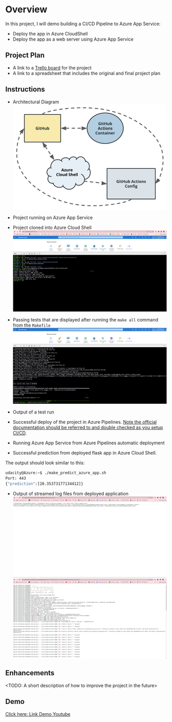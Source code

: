 # Overview
In this project, I will demo building a CI/CD Pipeline to Azure App Service:
* Deploy the app in Azure CloudShell
* Deploy the app as a web server using Azure App Service
 
## Project Plan


* A link to a [Trello board](https://trello.com/b/AkYzyi7B/azureproject2) for the project
* A link to a spreadsheet that includes the original and final project plan

## Instructions 
* Architectural Diagram
 ![diagram](https://github.com/Nguyen-XuanLInh/Udacity_Azure_Project2/blob/main/Screenshots/diagram.png)

* Project running on Azure App Service

* Project cloned into Azure Cloud Shell
  ![gitClone](https://github.com/Nguyen-XuanLInh/Udacity_Azure_Project2/blob/main/Screenshots/gitClone.jpg)
* Passing tests that are displayed after running the `make all` command from the `Makefile`
  ![makeAll](https://github.com/Nguyen-XuanLInh/Udacity_Azure_Project2/blob/main/Screenshots/makeAll.jpg)
* Output of a test run

* Successful deploy of the project in Azure Pipelines.  [Note the official documentation should be referred to and double checked as you setup CI/CD](https://docs.microsoft.com/en-us/azure/devops/pipelines/ecosystems/python-webapp?view=azure-devops).

* Running Azure App Service from Azure Pipelines automatic deployment

* Successful prediction from deployed flask app in Azure Cloud Shell.
  
The output should look similar to this:

```bash
udacity@Azure:~$ ./make_predict_azure_app.sh
Port: 443
{"prediction":[20.35373177134412]}
```

* Output of streamed log files from deployed application
  ![log1](https://github.com/Nguyen-XuanLInh/Udacity_Azure_Project2/blob/main/Screenshots/Log1.jpg)
  ![log2](https://github.com/Nguyen-XuanLInh/Udacity_Azure_Project2/blob/main/Screenshots/Log2.jpg)

## Enhancements

<TODO: A short description of how to improve the project in the future>

## Demo 

[Click here: Link Demo Youtube](9https://youtu.be/v3f3T6-ZQXg)


